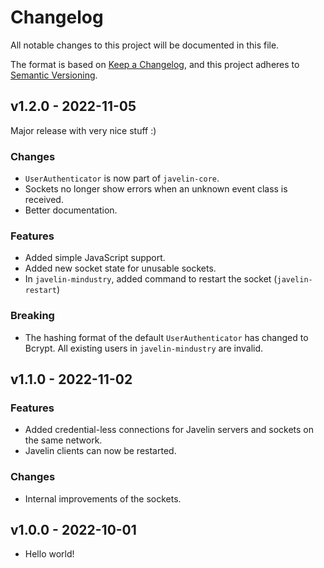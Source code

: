 # Changelog

All notable changes to this project will be documented in this file.

The format is based on [Keep a Changelog](http://keepachangelog.com/),
and this project adheres to [Semantic Versioning](http://semver.org/).

## v1.2.0 - 2022-11-05

Major release with very nice stuff :)

### Changes

- `UserAuthenticator` is now part of `javelin-core`.
- Sockets no longer show errors when an unknown event class is received.
- Better documentation.

### Features

- Added simple JavaScript support.
- Added new socket state for unusable sockets.
- In `javelin-mindustry`, added command to restart the socket (`javelin-restart`)

### Breaking

- The hashing format of the default `UserAuthenticator` has changed to Bcrypt. All existing users in `javelin-mindustry` are invalid.

## v1.1.0 - 2022-11-02

### Features

- Added credential-less connections for Javelin servers and sockets on the same network.
- Javelin clients can now be restarted.

### Changes

- Internal improvements of the sockets.

## v1.0.0 - 2022-10-01

- Hello world!
